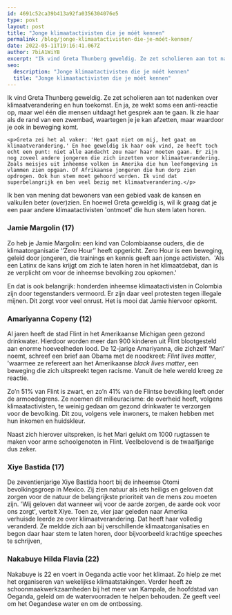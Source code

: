 ```yaml
---
id: 4691c52ca39b413a92fa0356304076e5
type: post
layout: post
title: "Jonge klimaatactivisten die je móét kennen"
permalink: /blog/jonge-klimaatactivisten-die-je-móét-kennen/
date: 2022-05-11T19:16:41.067Z
author: 7biA1WiYB
excerpt: "Ik vind Greta Thunberg geweldig. Ze zet scholieren aan tot nadenken over klimaatverandering en hun toekomst. En ja, ze wekt soms een anti-reactie op, maar wel één die mensen uitdaagt het gesprek aan te gaan. Ik zie haar als de rand van een zwembad, waartegen je je kan afzetten, maar waardoor je ook in beweging komt.  "
seo:
  description: "Jonge klimaatactivisten die je móét kennen"
  title: "Jonge klimaatactivisten die je móét kennen"
---
```

Ik vind Greta Thunberg geweldig. Ze zet scholieren aan tot nadenken over klimaatverandering en hun toekomst. En ja, ze wekt soms een anti-reactie op, maar wel één die mensen uitdaagt het gesprek aan te gaan. Ik zie haar als de rand van een zwembad, waartegen je je kan afzetten, maar waardoor je ook in beweging komt.  

    <p>Greta zei het al vaker: 'Het gaat niet om mij, het gaat om klimaatverandering.' En hoe geweldig ik haar ook vind, ze heeft toch echt een punt: niet alle aandacht zou naar haar moeten gaan. Er zijn nog zoveel andere jongeren die zich inzetten voor klimaatverandering. Zoals meisjes uit inheemse volken in Amerika die hun leefomgeving in vlammen zien opgaan. Of Afrikaanse jongeren die hun dorp zien opdrogen. Ook hun stem moet gehoord worden. Ik vind dat superbelangrijk en ben veel bezig met klimaatverandering.</p>
<p>Ik ben van mening dat bewoners van een gebied vaak de kansen en valkuilen beter (over)zien. En hoewel Greta geweldig is, wil ik graag dat je een paar andere klimaatactivisten 'ontmoet' die hun stem laten horen. </p>
<h3>Jamie Margolin (17)</h3>
<p>Zo heb je Jamie Margolin: een kind van Colombiaanse ouders, die de klimaatorganisatie ‘’Zero Hour’’ heeft opgericht. Zero Hour is een beweging, geleid door jongeren, die trainings en kennis geeft aan jonge activisten.  'Als een Latinx de kans krijgt om zich te laten horen in het klimaatdebat, dan is ze verplicht om voor de inheemse bevolking zou opkomen.'</p>
<p>En dat is ook belangrijk: honderden inheemse klimaatactivisten in Colombia zijn door tegenstanders vermoord. Er zijn daar veel protesten tegen illegale mijnen. Dit zorgt voor veel onrust. Het is mooi dat Jamie hiervoor opkomt.</p>
<h3>Amariyanna Copeny (12)</h3>
<p>Al jaren heeft de stad Flint in het Amerikaanse Michigan geen gezond drinkwater. Hierdoor worden meer dan 900 kinderen uit Flint blootgesteld aan enorme hoeveelheden lood. De 12-jarige Amariyanna, die zichzelf ‘Mari’ noemt, schreef een brief aan Obama met de noodkreet: <em>Flint lives matter</em>, 'waarmee ze refereert aan het Amerikaanse <em>black lives matter</em>, een beweging die zich uitspreekt tegen racisme. Vanuit de hele wereld kreeg ze reactie. </p>
<p>Zo’n 51% van Flint is zwart, en zo’n 41% van de Flintse bevolking leeft onder de armoedegrens. Ze noemen dit milieuracisme: de overheid heeft, volgens klimaatactivisten, te weinig gedaan om gezond drinkwater te verzorgen voor de bevolking. Dit zou, volgens vele inwoners, te maken hebben met hun inkomen en huidskleur.</p>
<p>Naast zich hierover uitspreken, is het Mari gelukt om 1000 rugtassen te maken voor arme schoolgenoten in Flint. Veelbelovend is de twaalfjarige dus zeker.</p>
<h3>Xiye Bastida (17)</h3>
<p>De zeventienjarige Xiye Bastida hoort bij de inheemse Otomi bevolkingsgroep in Mexico. Zij zien natuur als iets heiligs en geloven dat zorgen voor de natuur de belangrijkste prioriteit van de mens zou moeten zijn. 'Wij geloven dat wanneer wij voor de aarde zorgen, de aarde ook voor ons zorgt', vertelt Xiye. Toen ze, vier jaar geleden naar Amerika verhuisde leerde ze over klimaatverandering. Dat heeft haar volledig veranderd. Ze meldde zich aan bij verschillende klimaatorganisaties en begon daar haar stem te laten horen, door bijvoorbeeld krachtige speeches te schrijven, </p>
<h3>Nakabuye Hilda Flavia (22)</h3>
<p>Nakabuye is 22 en voert in Oeganda actie voor het klimaat. Zo hielp ze met het organiseren van wekelijkse klimaatstakingen. Verder heeft ze schoonmaakwerkzaamheden bij het meer van Kampala, de hoofdstad van Oeganda, geleid om de watervoorraden te helpen behouden. Ze geeft veel om het Oegandese water en om de ontbossing. <b><i> </i></b></p>  
